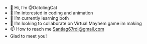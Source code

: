 - 👋 Hi, I’m @OctolingCat
- 👀 I’m interested in coding and animation
- 🌱 I’m currently learning both
- 💞️ I’m looking to collaborate on Virtual Mayhem game im making
- 📫 How to reach me Santiag67rdi@gmail.com 
- Glad to meet you!
<!---
On YT and little bit of a musician
--->
